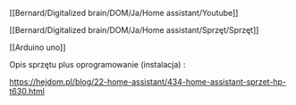 [[Bernard/Digitalized brain/DOM/Ja/Home assistant/Youtube]]

[[Bernard/Digitalized brain/DOM/Ja/Home assistant/Sprzęt/Sprzęt]]

[[Arduino uno]]


Opis sprzętu plus oprogramowanie (instalacja) :

https://hejdom.pl/blog/22-home-assistant/434-home-assistant-sprzet-hp-t630.html